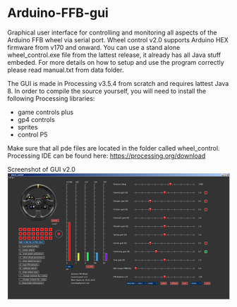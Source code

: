 # Arduino-FFB-gui
Graphical user interface for controlling and monitoring all aspects of the Arduino FFB wheel via serial port. Wheel control v2.0 supports Arduino HEX firmware from v170 and onward. You can use a stand alone wheel_control.exe file from the lattest release, it already has all Java stuff embeded. For more details on how to setup and use the program correctly please read manual.txt from data folder.

The GUI is made in Processing v3.5.4 from scratch and requires lattest Java 8. In order to compile the source yourself, you will need to install the following Processing libraries:
- game controls plus
- gp4 controls
- sprites
- control P5

Make sure that all pde files are located in the folder called wheel_control. Processing IDE can be found here: https://processing.org/download

Screenshot of GUI v2.0
![plot](./data/Wheel_control_v2_0.png)
